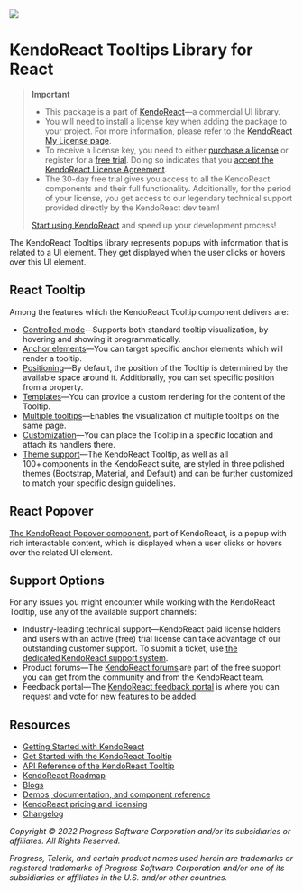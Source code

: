 <a href="https://www.telerik.com/kendo-react-ui/?utm_medium=referral&utm_source=npm&utm_campaign=kendo-ui-react-trial-npm-tooltip&utm_content=banner" target="_blank">
<img src="https://www.telerik.com/kendo-react-ui/npm-banner.svg">
</a>

# KendoReact Tooltips Library for React

> **Important**
> * This package is а part of [KendoReact](https://www.telerik.com/kendo-react-ui/?utm_medium=referral&utm_source=npm&utm_campaign=kendo-ui-react-trial-npm-tooltip)&mdash;a commercial UI library.
> * You will need to install a license key when adding the package to your project. For more information, please refer to the [KendoReact My License page](https://www.telerik.com/kendo-react-ui/my-license/?utm_medium=referral&utm_source=npm&utm_campaign=kendo-ui-react-trial-npm-tooltip).
> * To receive a license key, you need to either [purchase a license](https://www.telerik.com/kendo-react-ui/pricing/?utm_medium=referral&utm_source=npm&utm_campaign=kendo-ui-react-trial-npm-tooltip) or register for a [free trial](https://www.telerik.com/try/kendo-react-ui?utm_medium=referral&utm_source=npm&utm_campaign=kendo-ui-react-trial-npm-tooltip). Doing so indicates that you [accept the KendoReact License Agreement](https://www.telerik.com/purchase/license-agreement/progress-kendoreact?utm_medium=referral&utm_source=npm&utm_campaign=kendo-ui-react-trial-npm-tooltip).
> * The 30-day free trial gives you access to all the KendoReact components and their full functionality. Additionally, for the period of your license, you get access to our legendary technical support provided directly by the KendoReact dev team!
>
> [Start using KendoReact](https://www.telerik.com/try/kendo-react-ui?utm_medium=referral&utm_source=npm&utm_campaign=kendo-ui-react-trial-npm-tooltip) and speed up your development process!

The KendoReact Tooltips library represents popups with information that is related to a UI element. They get displayed when the user clicks or hovers over this UI element.
## React Tooltip

Among the features which the KendoReact Tooltip component delivers are:

* [Controlled mode](https://www.telerik.com/kendo-react-ui/components/tooltip/controlled-mode/?utm_medium=referral&utm_source=npm&utm_campaign=kendo-ui-react-trial-npm-tooltip)&mdash;Supports both standard tooltip visualization, by hovering and showing it programmatically.
* [Anchor elements](https://www.telerik.com/kendo-react-ui/components/tooltip/anchor-elements/?utm_medium=referral&utm_source=npm&utm_campaign=kendo-ui-react-trial-npm-tooltip)&mdash;You can target specific anchor elements which will render a tooltip.
* [Positioning](https://www.telerik.com/kendo-react-ui/components/tooltip/positioning/?utm_medium=referral&utm_source=npm&utm_campaign=kendo-ui-react-trial-npm-tooltip)&mdash;By default, the position of the Tooltip is determined by the available space around it. Additionally, you can set specific position from a property.
* [Templates](https://www.telerik.com/kendo-react-ui/components/tooltip/templates/?utm_medium=referral&utm_source=npm&utm_campaign=kendo-ui-react-trial-npm-tooltip)&mdash;You can provide a custom rendering for the content of the Tooltip.
* [Multiple tooltips](https://www.telerik.com/kendo-react-ui/components/tooltip/multiple-tooltips/?utm_medium=referral&utm_source=npm&utm_campaign=kendo-ui-react-trial-npm-tooltip)&mdash;Enables the visualization of multiple tooltips on the same page.
* [Customization](https://www.telerik.com/kendo-react-ui/components/tooltip/tooltip-customization/?utm_medium=referral&utm_source=npm&utm_campaign=kendo-ui-react-trial-npm-tooltip)&mdash;You can place the Tooltip in a specific location and attach its handlers there.
* [Theme support](https://www.telerik.com/kendo-react-ui/components/styling/?utm_medium=referral&utm_source=npm&utm_campaign=kendo-ui-react-trial-npm-tooltip)&mdash;The KendoReact Tooltip, as well as all 100+ components in the KendoReact suite, are styled in three polished themes (Bootstrap, Material, and Default) and can be further customized to match your specific design guidelines.

## React Popover

[The KendoReact Popover component](https://www.telerik.com/kendo-react-ui/components/tooltip/popover/?utm_medium=referral&utm_source=npm&utm_campaign=kendo-ui-react-trial-npm-tooltip), part of KendoReact, is a popup with rich interactable content, which is displayed when a user clicks or hovers over the related UI element.
## Support Options

For any issues you might encounter while working with the KendoReact Tooltip, use any of the available support channels:

* Industry-leading technical support&mdash;KendoReact paid license holders and users with an active (free) trial license can take advantage of our outstanding customer support. To submit a ticket, use [the dedicated KendoReact support system](https://www.telerik.com/account/support-tickets?utm_medium=referral&utm_source=npm&utm_campaign=kendo-ui-react-trial-npm-listview).
* Product forums&mdash;The [KendoReact forums](https://www.telerik.com/forums/kendo-ui-react?utm_medium=referral&utm_source=npm&utm_campaign=kendo-ui-react-trial-npm-listview) are part of the free support you can get from the community and from the KendoReact team.
* Feedback portal&mdash;The [KendoReact feedback portal](https://feedback.telerik.com/kendo-react-ui?utm_medium=referral&utm_source=npm&utm_campaign=kendo-ui-react-trial-npm-tooltip) is where you can request and vote for new features to be added.

## Resources

* [Getting Started with KendoReact](https://www.telerik.com/kendo-react-ui/getting-started/?utm_medium=referral&utm_source=npm&utm_campaign=kendo-ui-react-trial-npm-tooltip)
* [Get Started with the KendoReact Tooltip](https://www.telerik.com/kendo-react-ui/components/tooltip/?utm_medium=referral&utm_source=npm&utm_campaign=kendo-ui-react-trial-npm-tooltip)
* [API Reference of the KendoReact Tooltip](https://www.telerik.com/kendo-react-ui/components/tooltip/api/?utm_medium=referral&utm_source=npm&utm_campaign=kendo-ui-react-trial-npm-tooltip)
* [KendoReact Roadmap](https://www.telerik.com/support/whats-new/kendo-react-ui/roadmap?utm_medium=referral&utm_source=npm&utm_campaign=kendo-ui-react-trial-npm-tooltip)
* [Blogs](https://www.telerik.com/blogs/tag/kendoreact?utm_medium=referral&utm_source=npm&utm_campaign=kendo-ui-react-trial-npm-tooltip)
* [Demos, documentation, and component reference](https://www.telerik.com/kendo-react-ui/components/?utm_medium=referral&utm_source=npm&utm_campaign=kendo-ui-react-trial-npm-tooltip)
* [KendoReact pricing and licensing](https://www.telerik.com/kendo-react-ui/pricing/?utm_medium=referral&utm_source=npm&utm_campaign=kendo-ui-react-trial-npm-tooltip)
* [Changelog](https://www.telerik.com/kendo-react-ui/components/changelogs/ui-for-react/?utm_medium=referral&utm_source=npm&utm_campaign=kendo-ui-react-trial-npm-tooltip)

*Copyright © 2022 Progress Software Corporation and/or its subsidiaries or affiliates. All Rights Reserved.*

*Progress, Telerik, and certain product names used herein are trademarks or registered trademarks of Progress Software Corporation and/or one of its subsidiaries or affiliates in the U.S. and/or other countries.*
